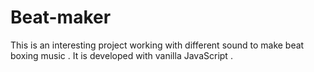 # Beat-maker
This is an interesting project working with different sound to make beat boxing music . It is developed with vanilla JavaScript . 
